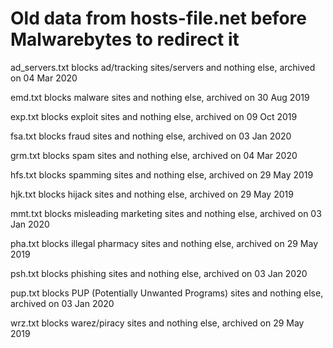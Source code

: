 # Old data from hosts-file.net before Malwarebytes to redirect it

ad_servers.txt blocks ad/tracking sites/servers and nothing else, archived on 04 Mar 2020
<p></p>
emd.txt blocks malware sites and nothing else, archived on 30 Aug 2019
<p></p>
exp.txt blocks exploit sites and nothing else, archived on 09 Oct 2019
<p></p>
fsa.txt blocks fraud sites and nothing else, archived on 03 Jan 2020
<p></p>
grm.txt blocks spam sites and nothing else, archived on 04 Mar 2020
<p></p>
hfs.txt blocks spamming sites and nothing else, archived on 29 May 2019
<p></p>
hjk.txt blocks hijack sites and nothing else, archived on 29 May 2019
<p></p>
mmt.txt blocks misleading marketing sites and nothing else, archived on 03 Jan 2020
<p></p>
pha.txt blocks illegal pharmacy sites and nothing else, archived on 29 May 2019
<p></p>
psh.txt blocks phishing sites and nothing else, archived on 03 Jan 2020
<p></p>
pup.txt blocks PUP (Potentially Unwanted Programs) sites and nothing else, archived on 03 Jan 2020
<p></p>
wrz.txt blocks warez/piracy sites and nothing else, archived on 29 May 2019
